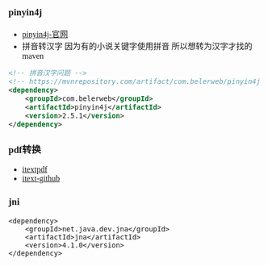 <font face="SimSun" size=3>

### pinyin4j

- [pinyin4j-官网](http://pinyin4j.sourceforge.net/)
- 拼音转汉字   因为有的小说关键字使用拼音 所以想转为汉字才找的maven

~~~xml
<!-- 拼音汉字问题 -->
<!-- https://mvnrepository.com/artifact/com.belerweb/pinyin4j -->
<dependency>
    <groupId>com.belerweb</groupId>
    <artifactId>pinyin4j</artifactId>
    <version>2.5.1</version>
</dependency>
~~~

### pdf转换

- [itextpdf](https://itextpdf.com/en/resources/downloads)
- [itext-github](https://github.com/itext/itext7)

### jni

~~~
<dependency>
    <groupId>net.java.dev.jna</groupId>
    <artifactId>jna</artifactId>
    <version>4.1.0</version>
</dependency>
~~~

</font>